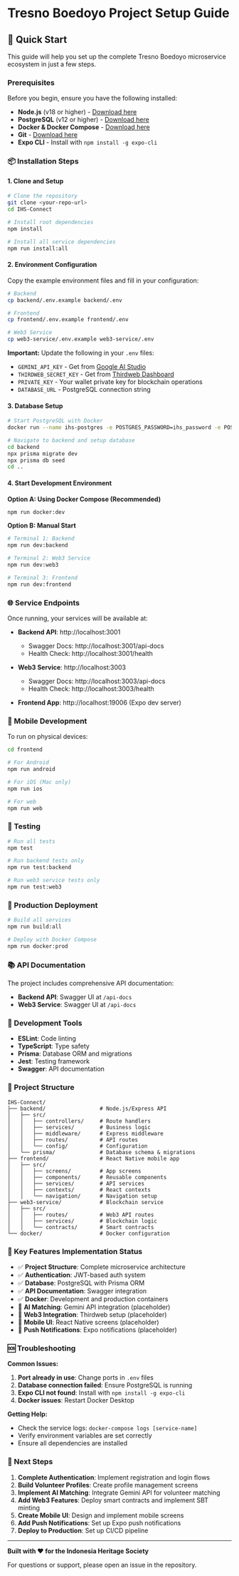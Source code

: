 # Tresno Boedoyo Project Setup Guide

## 🚀 Quick Start

This guide will help you set up the complete Tresno Boedoyo microservice ecosystem in just a few steps.

### Prerequisites

Before you begin, ensure you have the following installed:

- **Node.js** (v18 or higher) - [Download here](https://nodejs.org/)
- **PostgreSQL** (v12 or higher) - [Download here](https://www.postgresql.org/download/)
- **Docker & Docker Compose** - [Download here](https://www.docker.com/products/docker-desktop/)
- **Git** - [Download here](https://git-scm.com/)
- **Expo CLI** - Install with `npm install -g expo-cli`

### 📦 Installation Steps

#### 1. Clone and Setup

```bash
# Clone the repository
git clone <your-repo-url>
cd IHS-Connect

# Install root dependencies
npm install

# Install all service dependencies
npm run install:all
```

#### 2. Environment Configuration

Copy the example environment files and fill in your configuration:

```bash
# Backend
cp backend/.env.example backend/.env

# Frontend
cp frontend/.env.example frontend/.env

# Web3 Service
cp web3-service/.env.example web3-service/.env
```

**Important:** Update the following in your `.env` files:
- `GEMINI_API_KEY` - Get from [Google AI Studio](https://makersuite.google.com/app/apikey)
- `THIRDWEB_SECRET_KEY` - Get from [Thirdweb Dashboard](https://thirdweb.com/dashboard)
- `PRIVATE_KEY` - Your wallet private key for blockchain operations
- `DATABASE_URL` - PostgreSQL connection string

#### 3. Database Setup

```bash
# Start PostgreSQL with Docker
docker run --name ihs-postgres -e POSTGRES_PASSWORD=ihs_password -e POSTGRES_USER=ihs_user -e POSTGRES_DB=ihs_connect -p 5432:5432 -d postgres:15-alpine

# Navigate to backend and setup database
cd backend
npx prisma migrate dev
npx prisma db seed
cd ..
```

#### 4. Start Development Environment

**Option A: Using Docker Compose (Recommended)**
```bash
npm run docker:dev
```

**Option B: Manual Start**
```bash
# Terminal 1: Backend
npm run dev:backend

# Terminal 2: Web3 Service
npm run dev:web3

# Terminal 3: Frontend
npm run dev:frontend
```

### 🌐 Service Endpoints

Once running, your services will be available at:

- **Backend API**: http://localhost:3001
  - Swagger Docs: http://localhost:3001/api-docs
  - Health Check: http://localhost:3001/health

- **Web3 Service**: http://localhost:3003
  - Swagger Docs: http://localhost:3003/api-docs
  - Health Check: http://localhost:3003/health

- **Frontend App**: http://localhost:19006 (Expo dev server)

### 📱 Mobile Development

To run on physical devices:

```bash
cd frontend

# For Android
npm run android

# For iOS (Mac only)
npm run ios

# For web
npm run web
```

### 🧪 Testing

```bash
# Run all tests
npm test

# Run backend tests only
npm run test:backend

# Run web3 service tests only
npm run test:web3
```

### 🚢 Production Deployment

```bash
# Build all services
npm run build:all

# Deploy with Docker Compose
npm run docker:prod
```

### 📚 API Documentation

The project includes comprehensive API documentation:

- **Backend API**: Swagger UI at `/api-docs`
- **Web3 Service**: Swagger UI at `/api-docs`

### 🔧 Development Tools

- **ESLint**: Code linting
- **TypeScript**: Type safety
- **Prisma**: Database ORM and migrations
- **Jest**: Testing framework
- **Swagger**: API documentation

### 🎯 Project Structure

```
IHS-Connect/
├── backend/                 # Node.js/Express API
│   ├── src/
│   │   ├── controllers/     # Route handlers
│   │   ├── services/        # Business logic
│   │   ├── middleware/      # Express middleware
│   │   ├── routes/          # API routes
│   │   └── config/          # Configuration
│   └── prisma/              # Database schema & migrations
├── frontend/                # React Native mobile app
│   ├── src/
│   │   ├── screens/         # App screens
│   │   ├── components/      # Reusable components
│   │   ├── services/        # API services
│   │   ├── contexts/        # React contexts
│   │   └── navigation/      # Navigation setup
├── web3-service/            # Blockchain service
│   ├── src/
│   │   ├── routes/          # Web3 API routes
│   │   ├── services/        # Blockchain logic
│   │   └── contracts/       # Smart contracts
└── docker/                  # Docker configuration
```

### 🔑 Key Features Implementation Status

- ✅ **Project Structure**: Complete microservice architecture
- ✅ **Authentication**: JWT-based auth system
- ✅ **Database**: PostgreSQL with Prisma ORM
- ✅ **API Documentation**: Swagger integration
- ✅ **Docker**: Development and production containers
- 🔄 **AI Matching**: Gemini API integration (placeholder)
- 🔄 **Web3 Integration**: Thirdweb setup (placeholder)
- 🔄 **Mobile UI**: React Native screens (placeholder)
- 🔄 **Push Notifications**: Expo notifications (placeholder)

### 🆘 Troubleshooting

**Common Issues:**

1. **Port already in use**: Change ports in `.env` files
2. **Database connection failed**: Ensure PostgreSQL is running
3. **Expo CLI not found**: Install with `npm install -g expo-cli`
4. **Docker issues**: Restart Docker Desktop

**Getting Help:**
- Check the service logs: `docker-compose logs [service-name]`
- Verify environment variables are set correctly
- Ensure all dependencies are installed

### 🎉 Next Steps

1. **Complete Authentication**: Implement registration and login flows
2. **Build Volunteer Profiles**: Create profile management screens
3. **Implement AI Matching**: Integrate Gemini API for volunteer matching
4. **Add Web3 Features**: Deploy smart contracts and implement SBT minting
5. **Create Mobile UI**: Design and implement mobile screens
6. **Add Push Notifications**: Set up Expo push notifications
7. **Deploy to Production**: Set up CI/CD pipeline

---

**Built with ❤️ for the Indonesia Heritage Society**

For questions or support, please open an issue in the repository.
